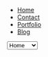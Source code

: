 <ul>
    <li class="index"><a href="/index.html">Home</a></li>
    <li class="contact"><a href="/contact.html">Contact</a></li>
    <li class="portfolio"><a href="/portfolio.html">Portfolio</a></li>
    <li class="blog"><a href="/blog.html">Blog</a></li>
</ul>
<select id="page-select">
    <option class="index" value="index">Home</option>
    <option class="contact" value="contact">Contact</option>
    <option class="portfolio" value="portfolio">Portfolio</option>
    <option class="blog" value="blog">Blog</option>
</select>
